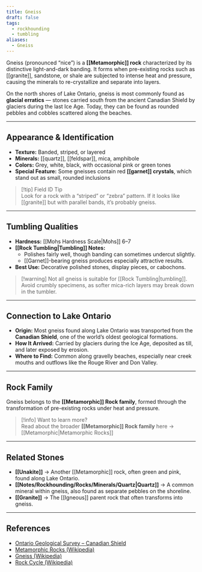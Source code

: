 ```yaml
---
title: Gneiss
draft: false
tags:
  - rockhounding
  - tumbling
aliases:
  - Gneiss
---
```

Gneiss (pronounced “nice”) is a **[[Metamorphic]] rock** characterized by its distinctive light-and-dark banding. It forms when pre-existing rocks such as [[granite]], sandstone, or shale are subjected to intense heat and pressure, causing the minerals to re-crystallize and separate into layers.  

On the north shores of Lake Ontario, gneiss is most commonly found as **glacial erratics** — stones carried south from the ancient Canadian Shield by glaciers during the last Ice Age. Today, they can be found as rounded pebbles and cobbles scattered along the beaches.

---

## Appearance & Identification
- **Texture:** Banded, striped, or layered  
- **Minerals:** [[quartz]], [[feldspar]], mica, amphibole  
- **Colors:** Grey, white, black, with occasional pink or green tones  
- **Special Feature:** Some gneisses contain red **[[garnet]] crystals**, which stand out as small, rounded inclusions  

> [!tip] Field ID Tip  
> Look for a rock with a “striped” or “zebra” pattern. If it looks like [[granite]] but with parallel bands, it’s probably gneiss.  

---

## Tumbling Qualities
- **Hardness:** [[Mohs Hardness Scale|Mohs]] 6–7  
- **[[Rock Tumbling|Tumbling]] Notes:**  
  - Polishes fairly well, though banding can sometimes undercut slightly.  
  - [[Garnet]]-bearing gneiss produces especially attractive results.  
- **Best Use:** Decorative polished stones, display pieces, or cabochons.  

> [!warning] Not all gneiss is suitable for [[Rock Tumbling|tumbling]]. Avoid crumbly specimens, as softer mica-rich layers may break down in the tumbler.  

---

## Connection to Lake Ontario
- **Origin:** Most gneiss found along Lake Ontario was transported from the **Canadian Shield**, one of the world’s oldest geological formations.  
- **How It Arrived:** Carried by glaciers during the Ice Age, deposited as till, and later exposed by erosion.  
- **Where to Find:** Common along gravelly beaches, especially near creek mouths and outflows like the Rouge River and Don Valley.  

---

## Rock Family
Gneiss belongs to the **[[Metamorphic]] Rock family**, formed through the transformation of pre-existing rocks under heat and pressure.  

> [!info] Want to learn more?  
> Read about the broader **[[Metamorphic]] Rock family** here → [[Metamorphic|Metamorphic Rocks]]  

---

## Related Stones
- **[[Unakite]]** → Another [[Metamorphic]] rock, often green and pink, found along Lake Ontario.  
- **[[Notes/Rockhounding/Rocks/Minerals/Quartz|Quartz]]** → A common mineral within gneiss, also found as separate pebbles on the shoreline.  
- **[[Granite]]** → The [[Igneous]] parent rock that often transforms into gneiss.  

---

## References
- [Ontario Geological Survey – Canadian Shield](https://www.ontario.ca/page/geology-ontario)  
- [Metamorphic Rocks (Wikipedia)](https://en.wikipedia.org/wiki/Metamorphic_rock)  
- [Gneiss (Wikipedia)](https://en.wikipedia.org/wiki/Gneiss)  
- [Rock Cycle (Wikipedia)](https://en.wikipedia.org/wiki/Rock_cycle)  
